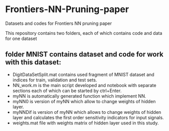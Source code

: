 # Frontiers-NN-Pruning-paper
Datasets and codes for Frontiers NN pruning paper

This repository contains two folders, each of which contains code and data for one dataset

## folder MNIST contains dataset and code for work with this dataset:
* DigitDataSetSplit.mat contains used fragment of MNIST dataset and indices for train, validation and test sets.
* NN_work.m is the main script developed and notebook with separate sections each of which can be started by ctrl+Enter.
* myNN is automatically generated function which implement NN.
* myNN0 is version of myNN which allow to change weights of hidden layer.
* myNNDif is version of myNN which allows to change weights of hidden layer and calculates the first order sensitivity indicators for input signals.
* weights.mat file with weights matrix of hidden layer used in this study.

